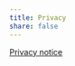 ```yaml
---
title: Privacy
share: false
---
```

[Privacy notice](CallystoPrivacyNotice-July2019.pdf)
<!-- <a href="CallystoPrivacyNotice-July2019.pdf" target="_blank"><button style="background:#002432;color:white;border-radius:10px;padding:15px;width:30vw;">Privacy notice</button></a> -->

